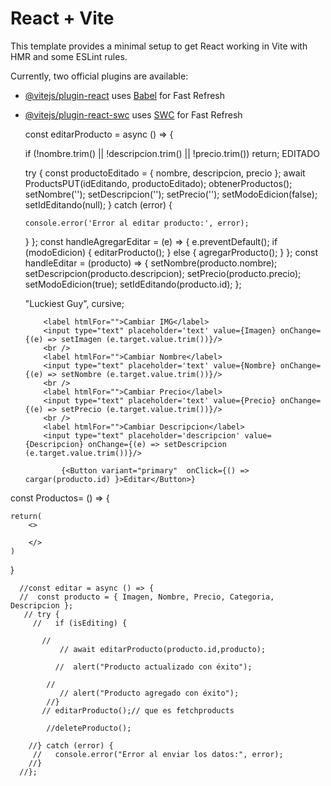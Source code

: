 # React + Vite

This template provides a minimal setup to get React working in Vite with HMR and some ESLint rules.

Currently, two official plugins are available:

- [@vitejs/plugin-react](https://github.com/vitejs/vite-plugin-react/blob/main/packages/plugin-react/README.md) uses [Babel](https://babeljs.io/) for Fast Refresh
- [@vitejs/plugin-react-swc](https://github.com/vitejs/vite-plugin-react-swc) uses [SWC](https://swc.rs/) for Fast Refresh



    const editarProducto = async () => {

    if (!nombre.trim() || !descripcion.trim() || !precio.trim()) return; EDITADO  

    try {
      const productoEditado = { nombre, descripcion, precio };
      await ProductsPUT(idEditando, productoEditado);
      obtenerProductos();
      setNombre('');
      setDescripcion('');
      setPrecio('');
      setModoEdicion(false);
      setIdEditando(null);
    } catch (error) {

      console.error('Error al editar producto:', error);
    }
  };
  const handleAgregarEditar = (e) => {
    e.preventDefault();
    if (modoEdicion) {
      editarProducto();
    } else {
      agregarProducto();
    }
  };
  const handleEditar = (producto) => {
    setNombre(producto.nombre);
    setDescripcion(producto.descripcion);
    setPrecio(producto.precio);
    setModoEdicion(true);
    setIdEditando(producto.id);
  };


  "Luckiest Guy", cursive;


          <label htmlFor="">Cambiar IMG</label>
          <input type="text" placeholder='text' value={Imagen} onChange={(e) => setImagen (e.target.value.trim())}/>
          <br />
          <label htmlFor="">Cambiar Nombre</label>
          <input type="text" placeholder='text' value={Nombre} onChange={(e) => setNombre (e.target.value.trim())}/>
          <br />
          <label htmlFor="">Cambiar Precio</label>
          <input type="text" placeholder='text' value={Precio} onChange={(e) => setPrecio (e.target.value.trim())}/>
          <br />
          <label htmlFor="">Cambiar Descripcion</label>
          <input type="text" placeholder='descripcion' value={Descripcion} onChange={(e) => setDescripcion (e.target.value.trim())}/>

              {<Button variant="primary"  onClick={() => cargar(producto.id) }>Editar</Button>}


const Productos= () => {

    return(
        <>
        
        </>
    )
}



      //const editar = async () => {
      //  const producto = { Imagen, Nombre, Precio, Categoria, Descripcion };
       // try {
         //   if (isEditing) {
      
           //
               // await editarProducto(producto.id,producto);
      
              //  alert("Producto actualizado con éxito");
      
            //
               // alert("Producto agregado con éxito");
            //}
           // editarProducto();// que es fetchproducts
      
            //deleteProducto();
      
        //} catch (error) {
         //   console.error("Error al enviar los datos:", error);
        //}
      //};